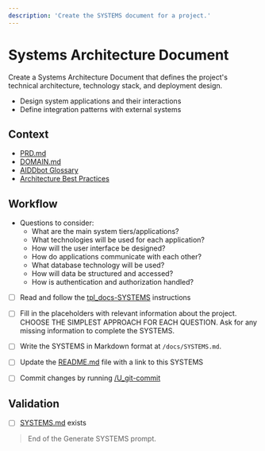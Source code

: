 ```yaml
---
description: 'Create the SYSTEMS document for a project.'
---
```


# Systems Architecture Document

Create a Systems Architecture Document that defines the project's technical architecture, technology stack, and deployment design.

- Design system applications and their interactions
- Define integration patterns with external systems

## Context

- [PRD.md](/docs/PRD.md)
- [DOMAIN.md](/docs/DOMAIN.md)
- [AIDDbot Glossary](../instructions/aidd_glossary.instructions.md)
- [Architecture Best Practices](../instructions/bst_architecture.instructions.md)

## Workflow

- Questions to consider:
  - What are the main system tiers/applications?
  - What technologies will be used for each application?
  - How will the user interface be designed?
  - How do applications communicate with each other?
  - What database technology will be used?
  - How will data be structured and accessed?
  - How is authentication and authorization handled?

- [ ] Read and follow the [tpl_docs-SYSTEMS](../instructions/tpl_docs-SYSTEMS.instructions.md) instructions

- [ ] Fill in the placeholders with relevant information about the project. CHOOSE THE SIMPLEST APPROACH FOR EACH QUESTION. Ask for any missing information to complete the SYSTEMS.

- [ ] Write the SYSTEMS in Markdown format at `/docs/SYSTEMS.md`.

- [ ] Update the [README.md](/README.md) file with a link to this SYSTEMS

- [ ] Commit changes by running [/U_git-commit](U_git-commit.prompt.md)

## Validation

- [ ] [SYSTEMS.md](/docs/SYSTEMS.md) exists

> End of the Generate SYSTEMS prompt.
